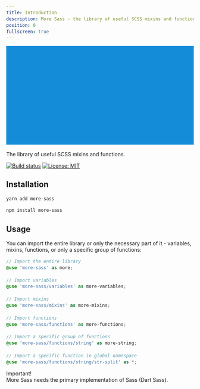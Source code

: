 ```yaml
---
title: Introduction
description: More Sass - the library of useful SCSS mixins and functions.
position: 0
fullscreen: true
---
```


![More Sass logotype](/preview.png)

The library of useful SCSS mixins and functions.

[![Build status](https://github.com/MorevM/more-sass/workflows/Build/badge.svg)](https://github.com/MorevM/more-sass/actions?query=workflow%3ABuild)
[![License: MIT](https://img.shields.io/badge/License-MIT-yellow.svg)](https://opensource.org/licenses/MIT)

## Installation

<code-group>
  
  <code-block label="yarn" active>
  
  ```bash
  yarn add more-sass
  ```
  
  </code-block>
  
  <code-block label="npm">
  
  ```bash
  npm install more-sass
  ```
  
  </code-block>
  
</code-group>

## Usage

You can import the entire library or only the necessary part of it - variables, mixins, functions, or only a specific group of functions:

```scss
// Import the entire library
@use 'more-sass' as more;

// Import variables
@use 'more-sass/variables' as more-variables;

// Import mixins
@use 'more-sass/mixins' as more-mixins;

// Import functions
@use 'more-sass/functions' as more-functions;

// Import a specific group of functions
@use 'more-sass/functions/string' as more-string;

// Import a specific function in global namespace
@use 'more-sass/functions/string/str-split' as *;
```

<alert type="warning">Important!<br />More Sass needs the primary implementation of Sass (Dart Sass).</alert>
